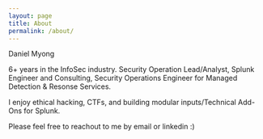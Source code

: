 ```yaml
---
layout: page
title: About
permalink: /about/
---
```


Daniel Myong

6+ years in the InfoSec industry. Security Operation Lead/Analyst, Splunk Engineer and Consulting, Security Operations Engineer for Managed Detection & Resonse Services. 

I enjoy ethical hacking, CTFs, and building modular inputs/Technical Add-Ons for Splunk.

Please feel free to reachout to me by email or linkedin :)
